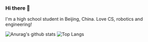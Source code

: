 ### Hi there 👋

I'm a high school student in Beijing, China.
Love CS, robotics and engineering!

![Anurag's github stats](https://github-readme-stats.vercel.app/api?username=LiYifei1218)
![Top Langs](https://github-readme-stats.vercel.app/api/top-langs/?username=LiYifei1218&hide=php,shell,powershell,css)


<!--
**LiYifei1218/LiYifei1218** is a ✨ _special_ ✨ repository because its `README.md` (this file) appears on your GitHub profile.

Here are some ideas to get you started:

- 🔭 I’m currently working on ...
- 🌱 I’m currently learning ...
- 👯 I’m looking to collaborate on ...
- 🤔 I’m looking for help with ...
- 💬 Ask me about ...
- 📫 How to reach me: ...
- 😄 Pronouns: ...
- ⚡ Fun fact: ...
-->
